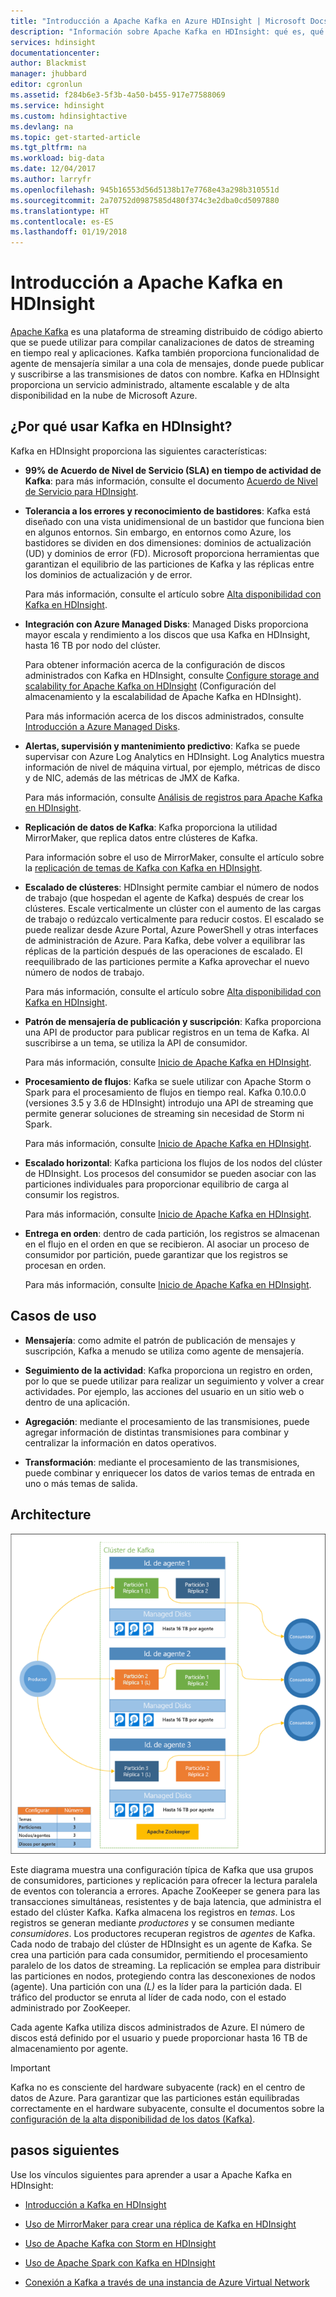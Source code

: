 ```yaml
---
title: "Introducción a Apache Kafka en Azure HDInsight | Microsoft Docs"
description: "Información sobre Apache Kafka en HDInsight: qué es, qué hace y dónde encontrar ejemplos y obtener una introducción."
services: hdinsight
documentationcenter: 
author: Blackmist
manager: jhubbard
editor: cgronlun
ms.assetid: f284b6e3-5f3b-4a50-b455-917e77588069
ms.service: hdinsight
ms.custom: hdinsightactive
ms.devlang: na
ms.topic: get-started-article
ms.tgt_pltfrm: na
ms.workload: big-data
ms.date: 12/04/2017
ms.author: larryfr
ms.openlocfilehash: 945b16553d56d5138b17e7768e43a298b310551d
ms.sourcegitcommit: 2a70752d0987585d480f374c3e2dba0cd5097880
ms.translationtype: HT
ms.contentlocale: es-ES
ms.lasthandoff: 01/19/2018
---
```

# <a name="introducing-apache-kafka-on-hdinsight"></a>Introducción a Apache Kafka en HDInsight

[Apache Kafka](https://kafka.apache.org) es una plataforma de streaming distribuido de código abierto que se puede utilizar para compilar canalizaciones de datos de streaming en tiempo real y aplicaciones. Kafka también proporciona funcionalidad de agente de mensajería similar a una cola de mensajes, donde puede publicar y suscribirse a las transmisiones de datos con nombre. Kafka en HDInsight proporciona un servicio administrado, altamente escalable y de alta disponibilidad en la nube de Microsoft Azure.

## <a name="why-use-kafka-on-hdinsight"></a>¿Por qué usar Kafka en HDInsight?

Kafka en HDInsight proporciona las siguientes características:

* __99% de Acuerdo de Nivel de Servicio (SLA) en tiempo de actividad de Kafka__: para más información, consulte el documento [Acuerdo de Nivel de Servicio para HDInsight](https://azure.microsoft.com/support/legal/sla/hdinsight/v1_0/).

* __Tolerancia a los errores y reconocimiento de bastidores__: Kafka está diseñado con una vista unidimensional de un bastidor que funciona bien en algunos entornos. Sin embargo, en entornos como Azure, los bastidores se dividen en dos dimensiones: dominios de actualización (UD) y dominios de error (FD). Microsoft proporciona herramientas que garantizan el equilibrio de las particiones de Kafka y las réplicas entre los dominios de actualización y de error. 

    Para más información, consulte el artículo sobre [Alta disponibilidad con Kafka en HDInsight](apache-kafka-high-availability.md).

* **Integración con Azure Managed Disks**: Managed Disks proporciona mayor escala y rendimiento a los discos que usa Kafka en HDInsight, hasta 16 TB por nodo del clúster.

    Para obtener información acerca de la configuración de discos administrados con Kafka en HDInsight, consulte [Configure storage and scalability for Apache Kafka on HDInsight](apache-kafka-scalability.md) (Configuración del almacenamiento y la escalabilidad de Apache Kafka en HDInsight).

    Para más información acerca de los discos administrados, consulte [Introducción a Azure Managed Disks](../../virtual-machines/windows/managed-disks-overview.md).

* **Alertas, supervisión y mantenimiento predictivo**: Kafka se puede supervisar con Azure Log Analytics en HDInsight. Log Analytics muestra información de nivel de máquina virtual, por ejemplo, métricas de disco y de NIC, además de las métricas de JMX de Kafka.

    Para más información, consulte [Análisis de registros para Apache Kafka en HDInsight](apache-kafka-log-analytics-operations-management.md).

* **Replicación de datos de Kafka**: Kafka proporciona la utilidad MirrorMaker, que replica datos entre clústeres de Kafka.

    Para información sobre el uso de MirrorMaker, consulte el artículo sobre la [replicación de temas de Kafka con Kafka en HDInsight](apache-kafka-mirroring.md).

* **Escalado de clústeres**: HDInsight permite cambiar el número de nodos de trabajo (que hospedan el agente de Kafka) después de crear los clústeres. Escale verticalmente un clúster con el aumento de las cargas de trabajo o redúzcalo verticalmente para reducir costos. El escalado se puede realizar desde Azure Portal, Azure PowerShell y otras interfaces de administración de Azure. Para Kafka, debe volver a equilibrar las réplicas de la partición después de las operaciones de escalado. El reequilibrado de las particiones permite a Kafka aprovechar el nuevo número de nodos de trabajo.

    Para más información, consulte el artículo sobre [Alta disponibilidad con Kafka en HDInsight](apache-kafka-high-availability.md).

* **Patrón de mensajería de publicación y suscripción**: Kafka proporciona una API de productor para publicar registros en un tema de Kafka. Al suscribirse a un tema, se utiliza la API de consumidor.

    Para más información, consulte [Inicio de Apache Kafka en HDInsight](apache-kafka-get-started.md).

* **Procesamiento de flujos**: Kafka se suele utilizar con Apache Storm o Spark para el procesamiento de flujos en tiempo real. Kafka 0.10.0.0 (versiones 3.5 y 3.6 de HDInsight) introdujo una API de streaming que permite generar soluciones de streaming sin necesidad de Storm ni Spark.

    Para más información, consulte [Inicio de Apache Kafka en HDInsight](apache-kafka-get-started.md).

* **Escalado horizontal**: Kafka particiona los flujos de los nodos del clúster de HDInsight. Los procesos del consumidor se pueden asociar con las particiones individuales para proporcionar equilibrio de carga al consumir los registros.

    Para más información, consulte [Inicio de Apache Kafka en HDInsight](apache-kafka-get-started.md).

* **Entrega en orden**: dentro de cada partición, los registros se almacenan en el flujo en el orden en que se recibieron. Al asociar un proceso de consumidor por partición, puede garantizar que los registros se procesan en orden.

    Para más información, consulte [Inicio de Apache Kafka en HDInsight](apache-kafka-get-started.md).

## <a name="use-cases"></a>Casos de uso

* **Mensajería**: como admite el patrón de publicación de mensajes y suscripción, Kafka a menudo se utiliza como agente de mensajería.

* **Seguimiento de la actividad**: Kafka proporciona un registro en orden, por lo que se puede utilizar para realizar un seguimiento y volver a crear actividades. Por ejemplo, las acciones del usuario en un sitio web o dentro de una aplicación.

* **Agregación**: mediante el procesamiento de las transmisiones, puede agregar información de distintas transmisiones para combinar y centralizar la información en datos operativos.

* **Transformación**: mediante el procesamiento de las transmisiones, puede combinar y enriquecer los datos de varios temas de entrada en uno o más temas de salida.

## <a name="architecture"></a>Architecture

![Configuración del clúster de Kafka](./media/apache-kafka-introduction/kafka-cluster.png)

Este diagrama muestra una configuración típica de Kafka que usa grupos de consumidores, particiones y replicación para ofrecer la lectura paralela de eventos con tolerancia a errores. Apache ZooKeeper se genera para las transacciones simultáneas, resistentes y de baja latencia, que administra el estado del clúster Kafka. Kafka almacena los registros en *temas*. Los registros se generan mediante *productores* y se consumen mediante *consumidores*. Los productores recuperan registros de *agentes* de Kafka. Cada nodo de trabajo del clúster de HDInsight es un agente de Kafka. Se crea una partición para cada consumidor, permitiendo el procesamiento paralelo de los datos de streaming. La replicación se emplea para distribuir las particiones en nodos, protegiendo contra las desconexiones de nodos (agente). Una partición con una *(L)* es la líder para la partición dada. El tráfico del productor se enruta al líder de cada nodo, con el estado administrado por ZooKeeper.

Cada agente Kafka utiliza discos administrados de Azure. El número de discos está definido por el usuario y puede proporcionar hasta 16 TB de almacenamiento por agente.

> [!IMPORTANT]
> Kafka no es consciente del hardware subyacente (rack) en el centro de datos de Azure. Para garantizar que las particiones están equilibradas correctamente en el hardware subyacente, consulte el documentos sobre la [configuración de la alta disponibilidad de los datos (Kafka)](apache-kafka-high-availability.md).

## <a name="next-steps"></a>pasos siguientes

Use los vínculos siguientes para aprender a usar a Apache Kafka en HDInsight:

* [Introducción a Kafka en HDInsight](apache-kafka-get-started.md)

* [Uso de MirrorMaker para crear una réplica de Kafka en HDInsight](apache-kafka-mirroring.md)

* [Uso de Apache Kafka con Storm en HDInsight](../hdinsight-apache-storm-with-kafka.md)

* [Uso de Apache Spark con Kafka en HDInsight](../hdinsight-apache-spark-with-kafka.md)

* [Conexión a Kafka a través de una instancia de Azure Virtual Network](apache-kafka-connect-vpn-gateway.md)